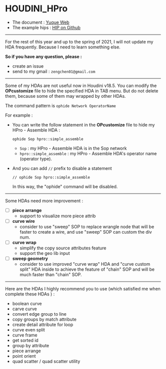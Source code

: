 # HOUDINI_HPro

- The document :  [<u>Yuque Web</u>](https://www.yuque.com/zengchen2020/hpro_help)
- The example hips :  [<u>HIP on Github</u>](https://github.com/zengchen2015/HOUDINI_HPro_HIP)

---

For the rest of this year and up to the spring of 2021, I will not update my HDA frequently.
Because I need to learn something else.

**So if you have any question, please :** 

- create an issue
- send to my gmail : `zengchen01@gmail.com`

---

Some of my HDAs are not useful now in Houdini v18.5. You can modify the **OPcustomize** file to hide the specified HDA in TAB menu. But do not delete them, because some of them may wrapped by other HDAs.

The command pattern is `ophide Network OperatorName`

For example : 

- You can write the follow statement in the **OPcustomize** file to hide my HPro - Assemble HDA : 

    ```
    ophide Sop hpro::simple_assemble
    ```

    - `Sop` : my HPro - Assemble HDA is in the Sop network
    - `hpro::simple_assemble` : my HPro - Assemble HDA's operator name (operator type).

- And you can add `//` prefix to disable a statement 

    ```
    // ophide Sop hpro::simple_assemble
    ```

    In this way, the "ophide" command will be disabled.

---

Some HDAs need more improvement : 

- [ ] **piece arrange**
    - support to visualize more piece attrib
- [ ] **curve wire**
    - consider to use "sweep" SOP to replace wrangle node that will be faster to create a wire, and use "sweep" SOP can custom the div num.
- [ ] **curve wrap**
    - simplify the copy source attributes feature
    - support the geo lib input
- [ ] **sweep geometry**
    - consider to use improved "curve wrap" HDA and "curve custom split" HDA inside to achieve the feature of "chain" SOP and will be much faster than "chain" SOP.

---

Here are the HDAs I highly recommend you to use (which satisfied me when complete these HDAs ) :

- boolean curve
- carve curve
- convert edge group to line
- copy groups by match attribute
- create detail attribute for loop
- curve even split
- curve frame
- get sorted id
- group by attribute
- piece arrange
- point orient
- quad scatter / quad scatter utility



